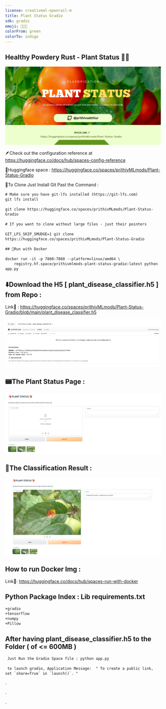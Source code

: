 ```yaml
---
license: creativeml-openrail-m
title: Plant Status Gradio
sdk: gradio
emoji: 🍂🍁🍃
colorFrom: green
colorTo: indigo
---
```


## Healthy Powdery Rust - Plant Status 🍃🍁

![alt text](assets/44.png)

🪶Check out the configuration reference at https://huggingface.co/docs/hub/spaces-config-reference

🚀Huggingface space : https://huggingface.co/spaces/prithivMLmods/Plant-Status-Gradio

🚀To Clone Just Install Git Past the Command : 

	# Make sure you have git-lfs installed (https://git-lfs.com)
	git lfs install
	
	git clone https://huggingface.co/spaces/prithivMLmods/Plant-Status-Gradio
	
	# If you want to clone without large files - just their pointers
	
	GIT_LFS_SKIP_SMUDGE=1 git clone https://huggingface.co/spaces/prithivMLmods/Plant-Status-Gradio
	
	## 📄Run with Docker
	
	docker run -it -p 7860:7860 --platform=linux/amd64 \
		registry.hf.space/prithivmlmods-plant-status-gradio:latest python app.py

## ⬇️Download the H5 [ plant_disease_classifier.h5 ] from Repo :

Link🔗 : https://huggingface.co/spaces/prithivMLmods/Plant-Status-Gradio/blob/main/plant_disease_classifier.h5

![alt text](assets/33.png)


## 📟The Plant Status Page :

![alt text](assets/11.png)

## 🍃The Classification Result : 

![alt text](assets/22.png)

## How to run Docker Img : 

Link🔗: https://huggingface.co/docs/hub/spaces-run-with-docker

## Python Package Index : Lib requirements.txt

	+gradio
	+tensorflow
	+numpy
	+Pillow
## After having plant_disease_classifier.h5 to the Folder ( of <= 600MB )

	 Just Run the Gradio Space file : python app.py
	
	 to launch gradio, Application Message:  " To create a public link, set `share=True` in `launch()`. "

.

.

.
